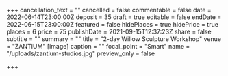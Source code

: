 +++
cancellation_text = ""
cancelled = false
commentable = false
date = 2022-06-14T23:00:00Z
deposit = 35
draft = true
editable = false
endDate = 2022-06-15T23:00:00Z
featured = false
hidePlaces = true
hidePrice = true
places = 6
price = 75
publishDate = 2021-09-15T12:37:23Z
share = false
subtitle = ""
summary = ""
title = "2-day Willow Sculpture Workshop"
venue = "ZANTIUM"
[image]
caption = ""
focal_point = "Smart"
name = "/uploads/zantium-studios.jpg"
preview_only = false

+++
